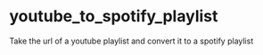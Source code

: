 # youtube_to_spotify_playlist
Take the url of a youtube playlist and convert it to a spotify playlist
